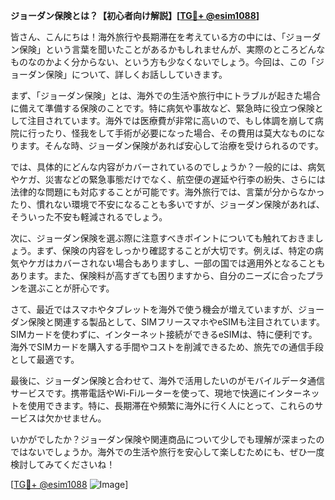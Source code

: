 **ジョーダン保険とは？【初心者向け解説】[[TG💪+ @esim1088](https://t.me/s/esim1088)]**

皆さん、こんにちは！海外旅行や長期滞在を考えている方の中には、「ジョーダン保険」という言葉を聞いたことがあるかもしれませんが、実際のところどんなものなのかよく分からない、という方も少なくないでしょう。今回は、この「ジョーダン保険」について、詳しくお話ししていきます。

まず、「ジョーダン保険」とは、海外での生活や旅行中にトラブルが起きた場合に備えて準備する保険のことです。特に病気や事故など、緊急時に役立つ保険として注目されています。海外では医療費が非常に高いので、もし体調を崩して病院に行ったり、怪我をして手術が必要になった場合、その費用は莫大なものになります。そんな時、ジョーダン保険があれば安心して治療を受けられるのです。

では、具体的にどんな内容がカバーされているのでしょうか？一般的には、病気やケガ、災害などの緊急事態だけでなく、航空便の遅延や行李の紛失、さらには法律的な問題にも対応することが可能です。海外旅行では、言葉が分からなかったり、慣れない環境で不安になることも多いですが、ジョーダン保険があれば、そういった不安も軽減されるでしょう。

次に、ジョーダン保険を選ぶ際に注意すべきポイントについても触れておきましょう。まず、保険の内容をしっかり確認することが大切です。例えば、特定の病気やケガはカバーされない場合もありますし、一部の国では適用外となることもあります。また、保険料が高すぎても困りますから、自分のニーズに合ったプランを選ぶことが肝心です。

さて、最近ではスマホやタブレットを海外で使う機会が増えていますが、ジョーダン保険と関連する製品として、SIMフリースマホやeSIMも注目されています。SIMカードを使わずに、インターネット接続ができるeSIMは、特に便利です。海外でSIMカードを購入する手間やコストを削減できるため、旅先での通信手段として最適です。

最後に、ジョーダン保険と合わせて、海外で活用したいのがモバイルデータ通信サービスです。携帯電話やWi-Fiルーターを使って、現地で快適にインターネットを使用できます。特に、長期滞在や頻繁に海外に行く人にとって、これらのサービスは欠かせません。

いかがでしたか？ジョーダン保険や関連商品について少しでも理解が深まったのではないでしょうか。海外での生活や旅行を安心して楽しむためにも、ぜひ一度検討してみてくださいね！

[[TG💪+ @esim1088](https://t.me/s/esim1088) ![Image](https://i.postimg.cc/Y0z9fWf4/image.png)]